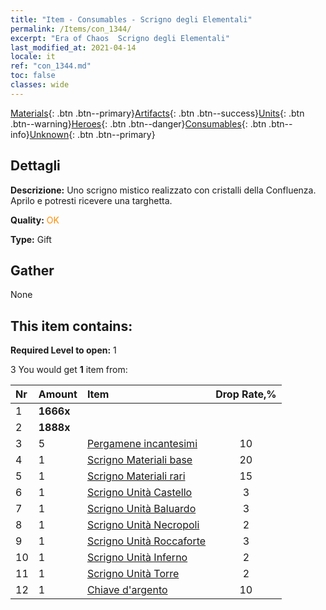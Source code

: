 ```yaml
---
title: "Item - Consumables - Scrigno degli Elementali"
permalink: /Items/con_1344/
excerpt: "Era of Chaos  Scrigno degli Elementali"
last_modified_at: 2021-04-14
locale: it
ref: "con_1344.md"
toc: false
classes: wide
---
```

 [Materials](/it/Items/){: .btn .btn--primary}[Artifacts](/it/Items/Artifacts/){: .btn .btn--success}[Units](/it/Items/Units/){: .btn .btn--warning}[Heroes](/it/Items/Heroes/){: .btn .btn--danger}[Consumables](/it/Items/Consumables/){: .btn .btn--info}[Unknown](/it/Items/Unknown/){: .btn .btn--primary}

## Dettagli
 **Descrizione:** Uno scrigno mistico realizzato con cristalli della Confluenza. Aprilo e potresti ricevere una targhetta.

 **Quality:** <span style="color: #FF8C00">OK</span>

 **Type:** Gift

## Gather

  None

## This item contains:

 **Required Level to open:** 1

 3 You would get **1** item  from:

  | Nr | Amount |     Item    | Drop Rate,% |
  |:---|:-------|:------------|:---------:|
  | 1 |  **1666x** | <i class="fas fa-coins"/> |  | 15 | 
  | 2 |  **1888x** | <i class="fas fa-coins"/> |  | 15 | 
  | 3 | 5 | [Pergamene incantesimi](/it/Items/con_694/) | 10 | 
  | 4 | 1 | [Scrigno Materiali base](/it/Items/con_756/) | 20 | 
  | 5 | 1 | [Scrigno Materiali rari](/it/Items/con_757/) | 15 | 
  | 6 | 1 | [Scrigno Unità Castello](/it/Items/con_1269/) | 3 | 
  | 7 | 1 | [Scrigno Unità Baluardo](/it/Items/con_1270/) | 3 | 
  | 8 | 1 | [Scrigno Unità Necropoli](/it/Items/con_1271/) | 2 | 
  | 9 | 1 | [Scrigno Unità Roccaforte](/it/Items/con_1272/) | 3 | 
  | 10 | 1 | [Scrigno Unità Inferno](/it/Items/con_1273/) | 2 | 
  | 11 | 1 | [Scrigno Unità Torre](/it/Items/con_1274/) | 2 | 
  | 12 | 1 | [Chiave d'argento](/it/Items/con_693/) | 10 | 
